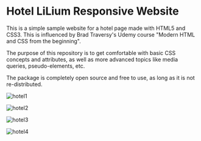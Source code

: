 Hotel LiLium Responsive Website
======

This is a simple sample website for a hotel page made with HTML5 and CSS3. This is influenced by Brad Traversy's Udemy course "Modern HTML and CSS from the beginning".

The purpose of this repository is to get comfortable with basic CSS concepts and attributes, as well as more advanced topics like media queries, pseudo-elements, etc.

The package is completely open source and free to use, as long as it is not re-distributed.


![hotel1](https://user-images.githubusercontent.com/66064372/136348706-f79523f4-9568-4781-b77a-cfa0e6f457ef.PNG)


![hotel2](https://user-images.githubusercontent.com/66064372/136348763-f635fdc0-81eb-47cf-9e29-dffacc9c491d.PNG)


![hotel3](https://user-images.githubusercontent.com/66064372/136348782-16b58936-d867-4415-9fee-c09f7f281109.PNG)


![hotel4](https://user-images.githubusercontent.com/66064372/136348833-03214f48-c199-4860-ab09-e63379e07fff.PNG)


